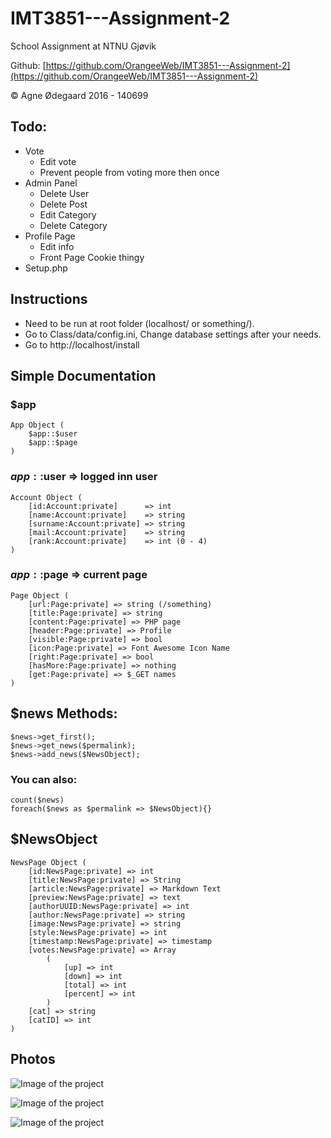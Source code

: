 # IMT3851---Assignment-2
School Assignment at NTNU Gjøvik

Github: [https://github.com/OrangeeWeb/IMT3851---Assignment-2](https://github.com/OrangeeWeb/IMT3851---Assignment-2)

© Agne Ødegaard 2016 - 140699


## Todo:

- Vote
    - Edit vote
    - Prevent people from voting more then once
- Admin Panel
    - Delete User
    - Delete Post
    - Edit Category
    - Delete Category
- Profile Page
    - Edit info
    - Front Page Cookie thingy
- Setup.php


## Instructions

- Need to be run at root folder (localhost/ or something/).
- Go to Class/data/config.ini, Change database settings after your needs.
- Go to http://localhost/install


## Simple Documentation

### $app

    App Object (
        $app::$user
        $app::$page
    )
    
### $app::$user => logged inn user

    Account Object (
        [id:Account:private]      => int
        [name:Account:private]    => string
        [surname:Account:private] => string
        [mail:Account:private]    => string
        [rank:Account:private]    => int (0 - 4)
    )

### $app::$page => current page

    Page Object (
        [url:Page:private] => string (/something)
        [title:Page:private] => string
        [content:Page:private] => PHP page
        [header:Page:private] => Profile
        [visible:Page:private] => bool
        [icon:Page:private] => Font Awesome Icon Name
        [right:Page:private] => bool
        [hasMore:Page:private] => nothing
        [get:Page:private] => $_GET names
    )


## $news Methods:

    $news->get_first();
    $news->get_news($permalink);
    $news->add_news($NewsObject);

    
### You can also:

    count($news)
    foreach($news as $permalink => $NewsObject){}
    
## $NewsObject

    NewsPage Object (
        [id:NewsPage:private] => int
        [title:NewsPage:private] => String
        [article:NewsPage:private] => Markdown Text
        [preview:NewsPage:private] => text
        [authorUUID:NewsPage:private] => int
        [author:NewsPage:private] => string
        [image:NewsPage:private] => string
        [style:NewsPage:private] => int
        [timestamp:NewsPage:private] => timestamp
        [votes:NewsPage:private] => Array
            (
                [up] => int
                [down] => int
                [total] => int
                [percent] => int
            )
        [cat] => string
        [catID] => int
    )


## Photos

![Image of the project](http://i.imgur.com/8wb51lh.png)

![Image of the project](http://i.imgur.com/tVIOEWy.png)

![Image of the project](http://i.imgur.com/HMz7Jl8.png)
